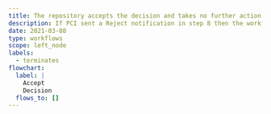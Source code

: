 ```yaml
---
title: The repository accepts the decision and takes no further action
description: If PCI sent a Reject notification in step 8 then the workflow ends here
date: 2021-03-08
type: workflows
scope: left_node
labels:
  - terminates
flowchart:
  label: |
    Accept
    Decision
  flows_to: []
---
```


